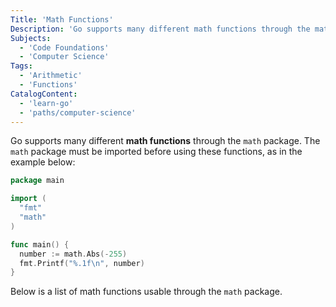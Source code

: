 ```yaml
---
Title: 'Math Functions'
Description: 'Go supports many different math functions through the math package.'
Subjects:
  - 'Code Foundations'
  - 'Computer Science'
Tags:
  - 'Arithmetic'
  - 'Functions'
CatalogContent:
  - 'learn-go'
  - 'paths/computer-science'
---
```


Go supports many different **math functions** through the `math` package. The `math` package must be imported before using these functions, as in the example below:

```go
package main

import (
  "fmt"
  "math"
)

func main() {
  number := math.Abs(-255)
  fmt.Printf("%.1f\n", number)
}
```

Below is a list of math functions usable through the `math` package.
